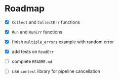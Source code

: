 Roadmap
=======

- [x] `Collect` and `CollectErr` functions
- [x] `Run` and `RunErr` functions
- [x] finish `multiple_errors` example with random error
- [x] add tests on `ReadErr`
- [ ] complete `README.md`

- [ ] use `context` library for pipeline cancellation

